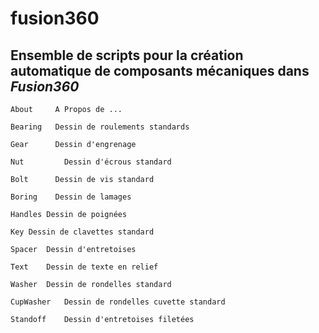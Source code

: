 # fusion360

## Ensemble de scripts pour la création automatique de composants mécaniques dans _Fusion360_

	About	  A Propos de ...

	Bearing	  Dessin de roulements standards

	Gear	  Dessin d'engrenage

	Nut     	Dessin d'écrous standard

	Bolt	  Dessin de vis standard

	Boring	  Dessin de lamages

	Handles	Dessin de poignées

	Key	Dessin de clavettes standard

	Spacer	Dessin d'entretoises

	Text	Dessin de texte en relief

	Washer	Dessin de rondelles standard

	CupWasher	Dessin de rondelles cuvette standard

	Standoff	Dessin d'entretoises filetées


